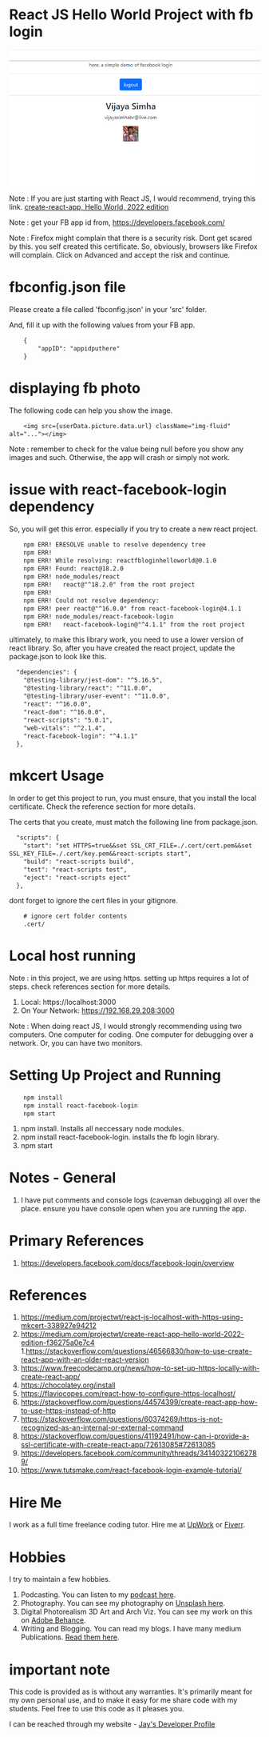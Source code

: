 # React JS Hello World Project with fb login

![image info](RandomStuffGeneratorReactApp.png)

Note : If you are just starting with React JS, I would recommend, trying this link. [create-react-app, Hello World, 2022 edition](https://medium.com/projectwt/create-react-app-hello-world-2022-edition-f36275a0e7c4)

Note : get your FB app id from, https://developers.facebook.com/

Note : Firefox might complain that there is a security risk. Dont get scared by this. you self created this certificate. So, obviously, browsers like Firefox will complain. Click on Advanced and accept the risk and continue.

# fbconfig.json file

Please create a file called 'fbconfig.json' in your 'src' folder. 

And, fill it up with the following values from your FB app. 

```
    {
        "appID": "appidputhere"
    }
```

# displaying fb photo 

The following code can help you show the image. 

```
    <img src={userData.picture.data.url} className="img-fluid" alt="..."></img>
```
Note : remember to check for the value being null before you show any images and such. Otherwise, the app will crash or simply not work. 

# issue with react-facebook-login dependency

So, you will get this error. especially if you try to create a new react project. 

```
    npm ERR! ERESOLVE unable to resolve dependency tree
    npm ERR!
    npm ERR! While resolving: reactfbloginhelloworld@0.1.0
    npm ERR! Found: react@18.2.0
    npm ERR! node_modules/react
    npm ERR!   react@"^18.2.0" from the root project
    npm ERR!
    npm ERR! Could not resolve dependency:
    npm ERR! peer react@"^16.0.0" from react-facebook-login@4.1.1
    npm ERR! node_modules/react-facebook-login
    npm ERR!   react-facebook-login@"^4.1.1" from the root project
```

ultimately, to make this library work, you need to use a lower version of react library. So, after you have created the react project, update the package.json to look like this. 

```
  "dependencies": {
    "@testing-library/jest-dom": "^5.16.5",
    "@testing-library/react": "^11.0.0",
    "@testing-library/user-event": "^11.0.0",
    "react": "^16.0.0",
    "react-dom": "^16.0.0",
    "react-scripts": "5.0.1",
    "web-vitals": "^2.1.4",
    "react-facebook-login": "^4.1.1"
  },
```

# mkcert Usage

In order to get this project to run, you must ensure, that you install the local certificate. Check the reference section for more details.

The certs that you create, must match the following line from package.json.

```
  "scripts": {
    "start": "set HTTPS=true&&set SSL_CRT_FILE=./.cert/cert.pem&&set SSL_KEY_FILE=./.cert/key.pem&&react-scripts start",
    "build": "react-scripts build",
    "test": "react-scripts test",
    "eject": "react-scripts eject"
  },    
```

dont forget to ignore the cert files in your gitignore.

```
    # ignore cert folder contents
    .cert/
```

# Local host running 

Note : in this project, we are using https. setting up https requires a lot of steps. check references section for more details.

1. Local:            https://localhost:3000
1. On Your Network:  https://192.168.29.208:3000

Note : When doing react JS, I would strongly recommending using two computers. One computer for coding. One computer for debugging over a network. Or, you can have two monitors.

# Setting Up Project and Running

```
    npm install
    npm install react-facebook-login
    npm start

```

1. npm install. Installs all neccessary node modules. 
1. npm install react-facebook-login. installs the fb login library.
1. npm start

# Notes - General

1. I have put comments and console logs (caveman debugging) all over the place. ensure you have console open when you are running the app. 

# Primary References

1. https://developers.facebook.com/docs/facebook-login/overview

# References

1. https://medium.com/projectwt/react-js-localhost-with-https-using-mkcert-338927e94212
1. https://medium.com/projectwt/create-react-app-hello-world-2022-edition-f36275a0e7c4
1.https://stackoverflow.com/questions/46566830/how-to-use-create-react-app-with-an-older-react-version
1. https://www.freecodecamp.org/news/how-to-set-up-https-locally-with-create-react-app/
1. https://chocolatey.org/install
1. https://flaviocopes.com/react-how-to-configure-https-localhost/
1. https://stackoverflow.com/questions/44574399/create-react-app-how-to-use-https-instead-of-http
1. https://stackoverflow.com/questions/60374269/https-is-not-recognized-as-an-internal-or-external-command
1. https://stackoverflow.com/questions/41192491/how-can-i-provide-a-ssl-certificate-with-create-react-app/72613085#72613085
1. https://developers.facebook.com/community/threads/341403221062789/
1. https://www.tutsmake.com/react-facebook-login-example-tutorial/

# Hire Me

I work as a full time freelance coding tutor. Hire me at [UpWork](https://www.upwork.com/fl/vijayasimhabr) or [Fiverr](https://www.fiverr.com/jay_codeguy). 

# Hobbies

I try to maintain a few hobbies.

1. Podcasting. You can listen to my [podcast here](https://stories.thechalakas.com/listen-to-podcast/).
1. Photography. You can see my photography on [Unsplash here](https://unsplash.com/@jay_neeruhaaku).
1. Digital Photorealism 3D Art and Arch Viz. You can see my work on this on [Adobe Behance](https://www.behance.net/vijayasimhabr).
1. Writing and Blogging. You can read my blogs. I have many medium Publications. [Read them here](https://medium.com/@vijayasimhabr).

# important note 

This code is provided as is without any warranties. It's primarily meant for my own personal use, and to make it easy for me share code with my students. Feel free to use this code as it pleases you.

I can be reached through my website - [Jay's Developer Profile](https://jay-study-nildana.github.io/developerprofile)
